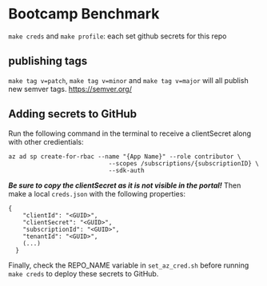 # Bootcamp Benchmark

`make creds` and `make profile`: each set github secrets for this repo

## publishing tags

`make tag v=patch`, `make tag v=minor` and `make tag v=major` will all publish new semver tags.
https://semver.org/

## Adding secrets to GitHub

Run the following command in the terminal to receive a clientSecret along with other credientials:
```
az ad sp create-for-rbac --name "{App Name}" --role contributor \
                            --scopes /subscriptions/{subscriptionID} \
                            --sdk-auth

```
***Be sure to copy the clientSecret as it is not visible in the portal!*** Then make a local `creds.json` with the following properties:
```
{
    "clientId": "<GUID>",
    "clientSecret": "<GUID>",
    "subscriptionId": "<GUID>",
    "tenantId": "<GUID>",
    (...)
  }
``` 
Finally, check the REPO_NAME variable in `set_az_cred.sh` before running `make creds` to deploy these secrets to GitHub.